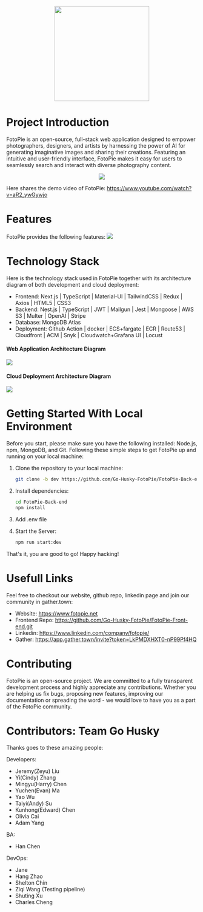 <p align="center">
<a href="https://www.fotopie.net/">
<img width="250" src="https://fotopie.s3.ap-southeast-2.amazonaws.com/Screenshot+2023-05-07+at+2.03.36+pm-removebg-preview-removebg-preview.jpg">
</a>
</p>

# Project Introduction

FotoPie is an open-source, full-stack web application designed to empower photographers, designers, and artists by harnessing the power of AI for generating imaginative images and sharing their creations. Featuring an intuitive and user-friendly interface, FotoPie makes it easy for users to seamlessly search and interact with diverse photography content.

<p align="center">
<a href="https://www.fotopie.net/">
<img  src="https://fotopie.s3.ap-southeast-2.amazonaws.com/Fotopie.png">
</a>
</p>

Here shares the demo video of FotoPie: https://www.youtube.com/watch?v=aR2_ywGywjo

# Features

FotoPie provides the following features:
<img  src="https://fotopie.s3.ap-southeast-2.amazonaws.com/Screenshot+2023-04-26+at+2.00.00+pm.png">

# Technology Stack

Here is the technology stack used in FotoPie together with its architecture diagram of both development and cloud deployment:

- Frontend: Next.js | TypeScript | Material-UI | TailwindCSS | Redux | Axios | HTML5 | CSS3
- Backend: Nest.js | TypeScript | JWT | Mailgun | Jest | Mongoose | AWS S3 | Multer | OpenAI | Stripe
- Database: MongoDB Atlas
- Deployment: Github Action | docker | ECS+fargate | ECR | Route53 | Cloudfront | ACM | Snyk | Cloudwatch+Grafana UI | Locust

#### Web Application Architecture Diagram

<img  src="https://fotopie.s3.ap-southeast-2.amazonaws.com/Screenshot+2023-04-26+at+1.57.18+pm.png">

#### Cloud Deployment Architecture Diagram

<img  src="https://fotopie.s3.ap-southeast-2.amazonaws.com/Screenshot+2023-04-26+at+1.23.28+pm.png">

# Getting Started With Local Environment

Before you start, please make sure you have the following installed: Node.js, npm, MongoDB, and Git. Following these simple steps to get FotoPie up and running on your local machine:

1. Clone the repository to your local machine:

   ```bash
   git clone -b dev https://github.com/Go-Husky-FotoPie/FotoPie-Back-end.git
   ```

2. Install dependencies:

   ```bash
   cd FotoPie-Back-end
   npm install
   ```

3. Add .env file

4. Start the Server:

   ```bash
   npm run start:dev
   ```

That's it, you are good to go! Happy hacking!

# Usefull Links

Feel free to checkout our website, github repo, linkedin page and join our community in gather.town:

- Website: https://www.fotopie.net
- Frontend Repo: https://github.com/Go-Husky-FotoPie/FotoPie-Front-end.git
- Linkedin: https://www.linkedin.com/company/fotopie/
- Gather: https://app.gather.town/invite?token=LkPMDXHXT0-nP99Pf4HQ

# Contributing

FotoPie is an open-source project. We are committed to a fully transparent development process and highly appreciate any contributions. Whether you are helping us fix bugs, proposing new features, improving our documentation or spreading the word - we would love to have you as a part of the FotoPie community.

# Contributors: Team Go Husky

Thanks goes to these amazing people:

Developers:

- Jeremy(Zeyu) Liu
- Yi(Cindy) Zhang
- Mingyu(Harry) Chen
- Yuchen(Evan) Ma
- Yao Wu
- Taiyi(Andy) Su
- Kunhong(Edward) Chen
- Olivia Cai
- Adam Yang

BA:

- Han Chen

DevOps:

- Jane
- Hang Zhao
- Shelton Chin
- Ziqi Wang (Testing pipeline)
- Shuting Xu
- Charles Cheng
